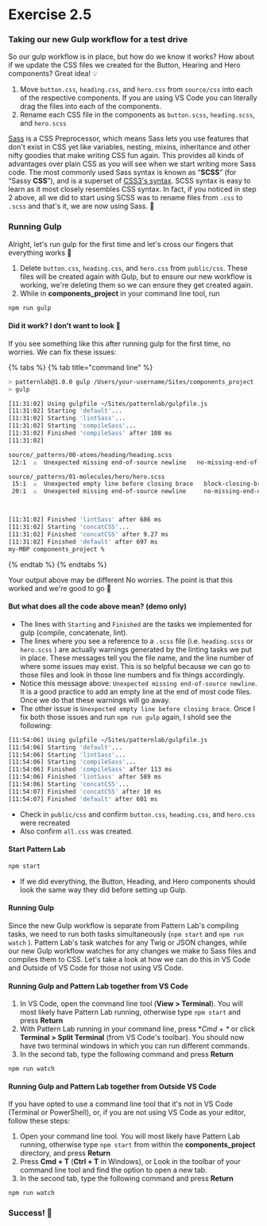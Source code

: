# Exercise 2.5

### Taking our new Gulp workflow for a test drive

So our gulp workflow is in place, but how do we know it works?  How about if we update the CSS files we created for the Button, Hearing and Hero components?  Great idea! 💡

1. Move `button.css`, `heading.css`, and `hero.css` from `source/css` into each of the respective components.  If you are using VS Code you can literally drag the files into each of the components.
2. Rename each CSS file in the components as `button.scss`, `heading.scss`, and `hero.scss`

[Sass](https://sass-lang.com/guide) is a CSS Preprocessor, which means Sass lets you use features that don't exist in CSS yet like variables, nesting, mixins, inheritance and other nifty goodies that make writing CSS fun again. This provides all kinds of advantages over plain CSS as you will see when we start writing more Sass code.  The most commonly used Sass syntax is known as “**SCSS**” \(for “Sassy **CSS**”\), and is a superset of [CSS3's syntax](https://learn.shayhowe.com/html-css/getting-to-know-css/).  SCSS syntax is easy to learn as it most closely resembles CSS syntax.  In fact, if you noticed in step 2 above, all we did to start using SCSS was to rename files from `.css` to `.scss` and that's it, we are now using Sass. 🤯

### Running Gulp

Alright, let's run gulp for the first time and let's cross our fingers that everything works 🤞

1. Delete `button.css`, `heading.css`, and `hero.css` from `public/css`.  These files will be created again with Gulp, but to ensure our new workflow is working, we're deleting them so we can ensure they get created again.
2. While in **components\_project** in your command line tool, run

```bash
npm run gulp
```

#### Did it work?  I don't want to look 🙉 

If you see something like this after running gulp for the first time, no worries.  We can fix these issues:

{% tabs %}
{% tab title="command line" %}
```bash
> patternlab@1.0.0 gulp /Users/your-username/Sites/components_project
> gulp

[11:31:02] Using gulpfile ~/Sites/patternlab/gulpfile.js
[11:31:02] Starting 'default'...
[11:31:02] Starting 'lintSass'...
[11:31:02] Starting 'compileSass'...
[11:31:02] Finished 'compileSass' after 108 ms
[11:31:02] 

source/_patterns/00-atoms/heading/heading.scss
 12:1  ⚠  Unexpected missing end-of-source newline   no-missing-end-of-source-newline

source/_patterns/01-molecules/hero/hero.scss
 15:1  ⚠  Unexpected empty line before closing brace   block-closing-brace-empty-line-before
 20:1  ⚠  Unexpected missing end-of-source newline     no-missing-end-of-source-newline



[11:31:02] Finished 'lintSass' after 686 ms
[11:31:02] Starting 'concatCSS'...
[11:31:02] Finished 'concatCSS' after 9.27 ms
[11:31:02] Finished 'default' after 697 ms
my-MBP components_project % 
```
{% endtab %}
{% endtabs %}

Your output above may be different  No worries.  The point is that this worked and we're good to go 🙌

#### But what does all the code above mean? \(demo only\)

* The lines with `Starting` and `Finished` are the tasks we implemented for gulp \(compile, concatenate, lint\).
* The lines where you see a reference to a `.scss` file \(i.e. `heading.scss` or `hero.scss` \) are actually warnings generated by the linting tasks we put in place.  These messages tell you the file name, and the line number of where some issues may exist.  This is so helpful because we can go to those files and look in those line numbers and fix things accordingly.
* Notice this message above: `Unexpected missing end-of-source newline`.  It is a good practice to add an empty line at the end of most code files.  Once we do that these warnings will go away.
* The other issue is `Unexpected empty line before closing brace`.  Once I fix both those issues and run `npm run gulp` again, I shold see the following:

```bash
[11:54:06] Using gulpfile ~/Sites/patternlab/gulpfile.js
[11:54:06] Starting 'default'...
[11:54:06] Starting 'lintSass'...
[11:54:06] Starting 'compileSass'...
[11:54:06] Finished 'compileSass' after 113 ms
[11:54:06] Finished 'lintSass' after 589 ms
[11:54:06] Starting 'concatCSS'...
[11:54:07] Finished 'concatCSS' after 10 ms
[11:54:07] Finished 'default' after 601 ms
```

* Check in `public/css` and confirm `button.css`, `heading.css`, and `hero.css` were recreated
* Also confirm `all.css` was created.

#### Start Pattern Lab

```bash
npm start
```

* If we did everything, the Button, Heading, and Hero components should look the same way they did before setting up Gulp.

#### Running Gulp

Since the new Gulp workflow is separate from Pattern Lab's compiling tasks, we need to run both tasks simultaneously \(`npm start` and `npm run watch` \). Pattern Lab's task watches for any Twig or JSON changes, while our new Gulp workflow watches for any changes we make to Sass files and compiles them to CSS. Let's take a look at how we can do this in VS Code and Outside of VS Code for those not using VS Code.

#### Running Gulp and Pattern Lab together from VS Code

1. In VS Code, open the command line tool \(**View &gt; Terminal**\).  You will most likely have Pattern Lab running, otherwise type `npm start` and press **Return**
2. With Pattern Lab running in your command line, press **Cmd + \** or click **Terminal &gt; Split Terminal** \(from VS Code's toolbar\).  You should now have  two terminal windows in which you can run different commands.
3. In the second tab, type the following command and press **Return**

```text
npm run watch
```

#### Running Gulp and Pattern Lab together from Outside VS Code

If you have opted to use a command line tool that it's not in VS Code \(Terminal or PowerShell\), or, if you are not using VS Code as your editor, follow these steps:

1. Open your command line tool.  You will most likely have Pattern Lab running, otherwise type `npm start` from within the **components\_project** directory, and press **Return**
2. Press **Cmd + T** \(**Ctrl + T** in Windows\), or Look in the toolbar of your command line tool and find the option to open a new tab.
3. In the second tab, type the following command and press **Return**

```text
npm run watch
```

### Success! 💪


